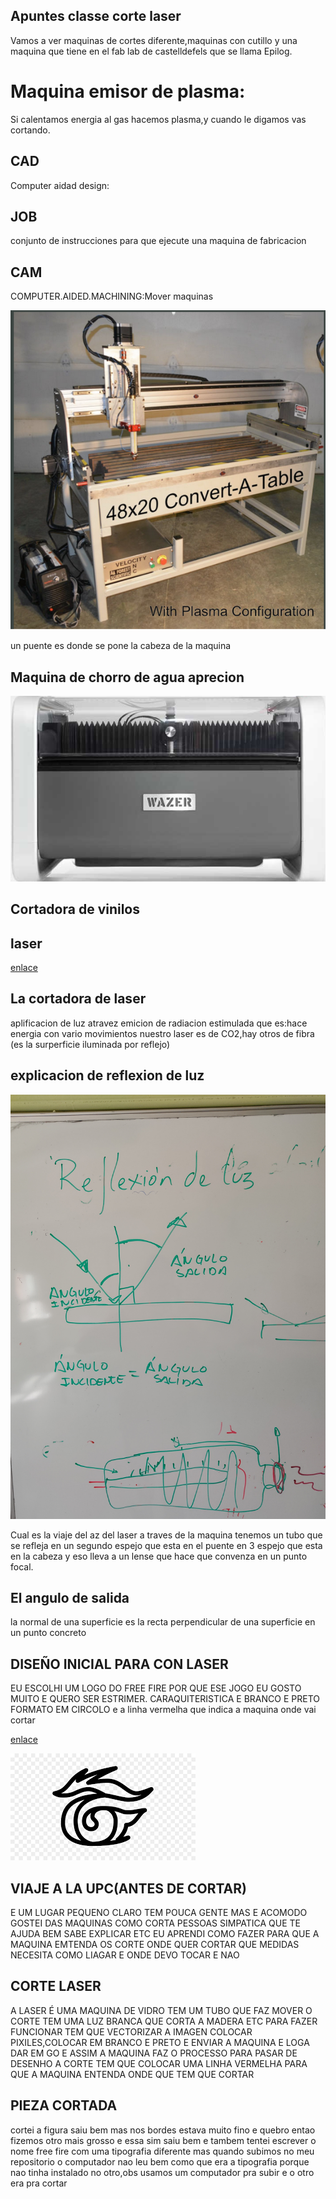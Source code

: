 ## Apuntes classe corte laser
Vamos a ver maquinas de cortes diferente,maquinas con cutillo y una maquina que tiene en el fab lab de castelldefels que se llama Epilog.
# Maquina emisor de plasma:
Si calentamos energia al gas hacemos plasma,y cuando le digamos vas cortando.


## CAD

 Computer aidad design:

## JOB

conjunto de instrucciones para que ejecute una maquina de fabricacion

## CAM

 COMPUTER.AIDED.MACHINING:Mover maquinas



![](https://github.com/Wesley3455/Soldadura-y-disegn-3.e/blob/main/Captura%20de%20pantalla%20de%202021-04-15%2012-21-26.png)

 un puente es donde se pone la cabeza de la maquina 


## Maquina de chorro de agua aprecion

![](https://github.com/Wesley3455/Soldadura-y-disegn-3.e/blob/main/Captura%20de%20pantalla%20de%202021-04-15%2012-29-57.png)

## Cortadora de vinilos

## laser

[enlace](https://github.com/Wesley3455/Soldadura-y-disegn-3.e/blob/main/FRESADO)



## La cortadora de laser 

 aplificacion de luz atravez emicion de radiacion estimulada 
 que es:hace energia con vario movimientos 
 nuestro laser es de CO2,hay otros de fibra 
 (es la surperficie iluminada por reflejo)


## explicacion de reflexion de luz

![](https://github.com/Wesley3455/Soldadura-y-disegn-3.e/blob/main/1618486927886.jpg)

 Cual es la viaje del az del laser a traves de la maquina tenemos un tubo que se refleja en un segundo espejo que esta en el puente en 3 espejo que esta en la cabeza y eso lleva a un lense que hace que convenza en un  punto focal.

## El angulo de salida

 la normal de una superficie es la recta perpendicular de una superficie en un punto concreto 



## DISEÑO INICIAL PARA CON LASER

 EU ESCOLHI UM LOGO DO FREE FIRE POR QUE ESE JOGO EU GOSTO MUITO E QUERO SER ESTRIMER.
 CARAQUITERISTICA E BRANCO E PRETO FORMATO EM CIRCOLO
 e a linha vermelha que indica a maquina onde vai cortar 
 
 [enlace](https://www.google.com/search?channel=fs&client=ubuntu&q=LOGO+DE+FREE+FIRE)

![](https://github.com/Wesley3455/Soldadura-y-disegn-3.e/blob/main/images.png)

## VIAJE A LA UPC(ANTES DE CORTAR)

 E UM LUGAR PEQUENO CLARO TEM POUCA GENTE MAS E ACOMODO GOSTEI DAS MAQUINAS COMO CORTA 
 PESSOAS SIMPATICA QUE TE AJUDA BEM SABE EXPLICAR ETC
 EU APRENDI COMO FAZER PARA QUE A MAQUINA EMTENDA OS CORTE ONDE QUER CORTAR QUE MEDIDAS NECESITA 
 COMO LIAGAR E ONDE DEVO TOCAR E NAO 

## CORTE LASER 

A LASER É UMA MAQUINA DE VIDRO TEM UM TUBO QUE FAZ MOVER O CORTE TEM UMA 
 LUZ BRANCA QUE CORTA A MADERA ETC
 PARA FAZER FUNCIONAR TEM QUE VECTORIZAR A IMAGEN COLOCAR PIXILES,COLOCAR EM BRANCO E PRETO E ENVIAR A MAQUINA 
 E LOGA DAR EM GO E ASSIM A MAQUINA FAZ O PROCESSO
 PARA PASAR DE DESENHO A CORTE TEM QUE COLOCAR UMA LINHA VERMELHA PARA QUE A MAQUINA ENTENDA 
 ONDE QUE TEM QUE CORTAR 


## PIEZA CORTADA 

cortei a figura saiu bem mas nos bordes estava muito fino e quebro 
entao fizemos otro mais grosso e essa sim saiu bem 
e tambem tentei escrever  o nome free fire com uma tipografia diferente mas quando subimos no meu repositorio 
o computador nao leu bem como que era a tipografia porque nao tinha instalado no otro,obs usamos um computador pra subir 
e o otro era pra cortar
